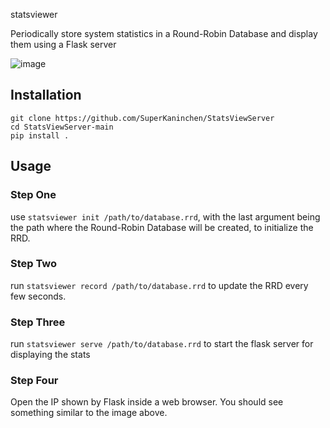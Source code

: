 statsviewer

Periodically store system statistics in a Round-Robin Database
and display them using a Flask server

![image](https://user-images.githubusercontent.com/16620882/205768089-06ab387f-47f2-4736-aadf-3618545f1632.png)


## Installation

```
git clone https://github.com/SuperKaninchen/StatsViewServer
cd StatsViewServer-main
pip install .
```

## Usage

### Step One

use `statsviewer init /path/to/database.rrd`, with the last argument
being the path where the Round-Robin Database will be created, to
initialize the RRD.

### Step Two

run `statsviewer record /path/to/database.rrd` to update the RRD every few seconds.

### Step Three

run `statsviewer serve /path/to/database.rrd` to start the flask server for displaying the stats

### Step Four

Open the IP shown by Flask inside a web browser. You should see something similar to the image above.
